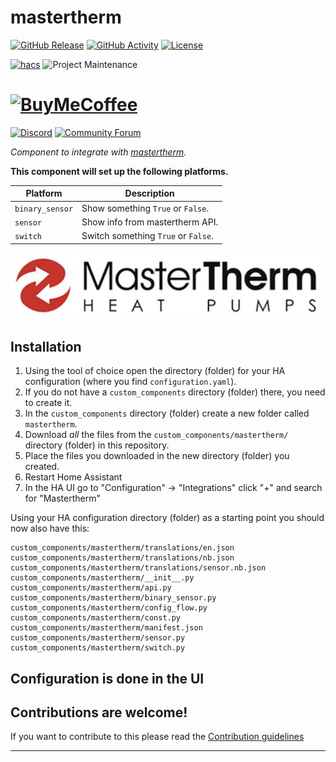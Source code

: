 # mastertherm

[![GitHub Release][releases-shield]][releases]
[![GitHub Activity][commits-shield]][commits]
[![License][license-shield]](LICENSE)

[![hacs][hacsbadge]][hacs]
![Project Maintenance][maintenance-shield]
# [![BuyMeCoffee][buymecoffeebadge]][buymecoffee]

[![Discord][discord-shield]][discord]
[![Community Forum][forum-shield]][forum]

_Component to integrate with [mastertherm][mastertherm]._

**This component will set up the following platforms.**

Platform | Description
-- | --
`binary_sensor` | Show something `True` or `False`.
`sensor` | Show info from mastertherm API.
`switch` | Switch something `True` or `False`.

![mastertherm][masterthermimg]

## Installation

1. Using the tool of choice open the directory (folder) for your HA configuration (where you find `configuration.yaml`).
2. If you do not have a `custom_components` directory (folder) there, you need to create it.
3. In the `custom_components` directory (folder) create a new folder called `mastertherm`.
4. Download _all_ the files from the `custom_components/mastertherm/` directory (folder) in this repository.
5. Place the files you downloaded in the new directory (folder) you created.
6. Restart Home Assistant
7. In the HA UI go to "Configuration" -> "Integrations" click "+" and search for "Mastertherm"

Using your HA configuration directory (folder) as a starting point you should now also have this:

```text
custom_components/mastertherm/translations/en.json
custom_components/mastertherm/translations/nb.json
custom_components/mastertherm/translations/sensor.nb.json
custom_components/mastertherm/__init__.py
custom_components/mastertherm/api.py
custom_components/mastertherm/binary_sensor.py
custom_components/mastertherm/config_flow.py
custom_components/mastertherm/const.py
custom_components/mastertherm/manifest.json
custom_components/mastertherm/sensor.py
custom_components/mastertherm/switch.py
```

## Configuration is done in the UI

<!---->

## Contributions are welcome!

If you want to contribute to this please read the [Contribution guidelines](CONTRIBUTING.md)

***

[mastertherm]: https://github.com/shedc/homeassistant_mastertherm
[buymecoffee]: https://www.buymeacoffee.com/shedc
[buymecoffeebadge]: https://img.shields.io/badge/buy%20me%20a%20coffee-donate-yellow.svg?style=for-the-badge
[commits-shield]: https://img.shields.io/github/commit-activity/y/shedc/blueprint.svg?style=for-the-badge
[commits]: https://github.com/shedc/mastertherm/commits/master
[hacs]: https://github.com/shedc/hacs
[hacsbadge]: https://img.shields.io/badge/HACS-Custom-orange.svg?style=for-the-badge
[discord]: https://discord.gg/Qa5fW2R
[discord-shield]: https://img.shields.io/discord/330944238910963714.svg?style=for-the-badge
[masterthermimg]: mastertherm.png
[forum-shield]: https://img.shields.io/badge/community-forum-brightgreen.svg?style=for-the-badge
[forum]: https://community.home-assistant.io/
[license-shield]: https://img.shields.io/github/license/shedc/blueprint.svg?style=for-the-badge
[maintenance-shield]: https://img.shields.io/badge/maintainer-Joakim%20Sørensen%20%40ludeeus-blue.svg?style=for-the-badge
[releases-shield]: https://img.shields.io/github/release/shedc/blueprint.svg?style=for-the-badge
[releases]: https://github.com/shedc/mastertherm/releases
